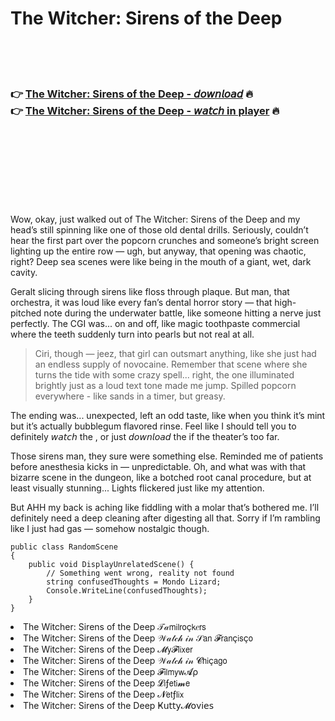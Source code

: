 <h1>The Witcher: Sirens of the Deep</h1>

<br><br><br>

<h3>👉 <a href="https://Sergios-sketsogesus1985.github.io/keyqnezqnx/">The Witcher: Sirens of the Deep - 𝘥𝘰𝘸𝘯𝘭𝘰𝘢𝘥</a> 🔥<br>
👉 <a href="https://Sergios-sketsogesus1985.github.io/keyqnezqnx/">The Witcher: Sirens of the Deep - 𝘸𝘢𝘵𝘤𝘩 in player</a> 🔥
</h3>



<br><br><br><br><br><br><br>


Wow, okay, just walked out of The Witcher: Sirens of the Deep and my head’s still spinning like one of those old dental drills. Seriously, couldn’t hear the first part over the popcorn crunches and someone’s bright screen lighting up the entire row — ugh, but anyway, that opening was chaotic, right? Deep sea scenes were like being in the mouth of a giant, wet, dark cavity. 

Geralt slicing through sirens like floss through plaque. But man, that orchestra, it was loud like every fan’s dental horror story — that high-pitched note during the underwater battle, like someone hitting a nerve just perfectly. The CGI was... on and off, like magic toothpaste commercial where the teeth suddenly turn into pearls but not real at all. 

>Ciri, though — jeez, that girl can outsmart anything, like she just had an endless supply of novocaine. Remember that scene where she turns the tide with some crazy spell... right, the one illuminated brightly just as a loud text tone made me jump. Spilled popcorn everywhere - like sands in a timer, but greasy.

The ending was... unexpected, left an odd taste, like when you think it’s mint but it’s actually bubblegum flavored rinse. Feel like I should tell you to definitely 𝘸𝘢𝘵𝘤𝘩 the  , or just 𝘥𝘰𝘸𝘯𝘭𝘰𝘢𝘥 the   if the theater’s too far. 

Those sirens man, they sure were something else. Reminded me of patients before anesthesia kicks in — unpredictable. Oh, and what was with that bizarre scene in the dungeon, like a botched root canal procedure, but at least visually stunning... Lights flickered just like my attention.

But AHH my back is aching like fiddling with a molar that’s bothered me. I’ll definitely need a deep cleaning after digesting all that. Sorry if I’m rambling like I just had gas — somehow nostalgic though.

```
public class RandomScene
{
    public void DisplayUnrelatedScene() {
        // Something went wrong, reality not found
        string confusedThoughts = Mondo Lizard;
        Console.WriteLine(confusedThoughts);
    }
}
```

<li>The Witcher: Sirens of the Deep 𝒯𝒶𝗆𝗂𝗅𝗋𝗈ç𝗄𝑒𝗋𝗌</li>
<li>The Witcher: Sirens of the Deep 𝒲𝒶𝓉𝒸𝒽 𝒾𝓃 𝒮𝖺𝗇 𝓕𝗋𝖺𝗇ç𝗂𝗌ç𝗈</li>
<li>The Witcher: Sirens of the Deep 𝓜𝗒𝓕𝗅𝗂𝗑𝖾𝗋</li>
<li>The Witcher: Sirens of the Deep 𝒲𝒶𝓉𝒸𝒽 𝒾𝓃 𝓒𝗁𝗂ç𝖺𝗀𝗈</li>
<li>The Witcher: Sirens of the Deep 𝓕𝗂𝗅𝗆𝗒𝗐𝓐ρ</li>
<li>The Witcher: Sirens of the Deep 𝓛𝗂ƒ𝖾𝗍𝗂𝓶𝖾</li>
<li>The Witcher: Sirens of the Deep 𝓝𝖾𝗍ƒ𝗅𝗂𝗑</li>
<li>The Witcher: Sirens of the Deep Ҝ𝗎𝗍𝗍𝗒𝓜𝗈ν𝗂𝖾𝗌</li>

